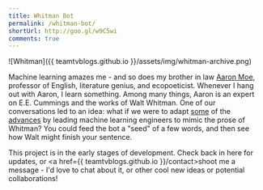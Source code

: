 ```yaml
---
title: Whitman Bot
permalink: /whitman-bot/
shortUrl: http://goo.gl/w9C5wi
comments: true
---
```


![Whitman]({{ teamtvblogs.github.io }}/assets/img/whitman-archive.png)

Machine learning amazes me - and so does my brother in law <a href=http://aaronmoe.com>Aaron Moe</a>, professor of English, literature genius, and ecopoeticist. Whenever I hang out with Aaron, I learn something. Among many things, Aaron is an expert on E.E. Cummings and the works of Walt Whitman. One of our conversations led to an idea: what if we were to adapt <a href=https://karpathy.github.io/2015/05/21/rnn-effectiveness/>some</a> of the <a href=https://www.engadget.com/2015/12/02/neural-network-journalism-philip-k-dick/>advances</a> by leading machine learning engineers to mimic the prose of Whitman? You could feed the bot a "seed" of a few words, and then see how Walt might finish your sentence.

<!--more-->
This project is in the early stages of development. Check back in here for updates, or <a href={{ teamtvblogs.github.io }}/contact>shoot me a message</a> - I'd love to chat about it, or other cool new ideas or potential collaborations!  
<br/>
